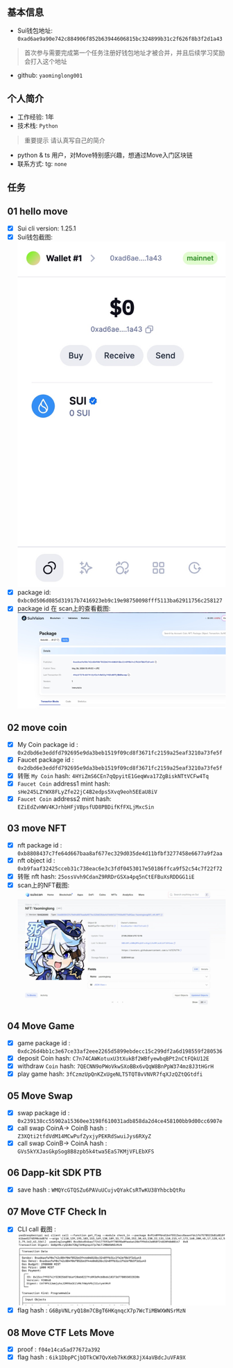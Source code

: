 ## 基本信息
- Sui钱包地址: `0xad6ae9a90e742c884906f852b63944606815bc324899b31c2f626f8b3f2d1a43`
> 首次参与需要完成第一个任务注册好钱包地址才被合并，并且后续学习奖励会打入这个地址
- github: `yaominglong001`

## 个人简介
- 工作经验: 1年
- 技术栈: `Python`
> 重要提示 请认真写自己的简介
- python & ts 用户，对Move特别感兴趣，想通过Move入门区块链
- 联系方式: tg: `none` 

## 任务

##   01 hello move  
- [x] Sui cli version: 1.25.1
- [x] Sui钱包截图: ![Sui钱包截图](./image/1.jpg)
- [x] package id:  `0xbc0d506d085d31917b7416923eb9c19e98750098fff5113ba62911756c258127`  
- [x] package id 在 scan上的查看截图:![Scan截图](./image/2.jpg)

##   02 move coin
- [x] My Coin package id : `0x2dbd6e3eddfd792695e9da3beb1519f09cd8f3671fc2159a25eaf3210a73fe5f`
- [x] Faucet package id : `0x2dbd6e3eddfd792695e9da3beb1519f09cd8f3671fc2159a25eaf3210a73fe5f`
- [x] 转账 `My Coin` hash: `4HYiZmS6CEn7qQpyitE1GeqWva17ZgBiskNTtVCFw4Tq`
- [x] `Faucet Coin` address1 mint hash: `sHe245LZYWX8FLyZfe22jC4B2edps5Xvq9eoh5EEaU8iV`
- [x] `Faucet Coin` address2 mint hash: `EZiEdZvHWV4KJrhbHFjVBpsfUD8PBDifKfFXLjMxcSin`

##   03 move NFT
- [x] nft package id : `0xb8808437c7fe64d667baa8af677ec329d035de4d11bfbf3277458e6677a9f2aa`
- [x] nft object id :  `0xb9faaf32425cceb31c738eac6e3c3fdf0453017e50186ffca9f52c54c7f22f72`
- [x] 转账 nft  hash:   `25ossVvh9CdanZ9RRDrGSXa4pq5nCtEFBuXsRDDGG1iE`
- [x] scan上的NFT截图:![Scan截图](./image/3.jpg)

##   04 Move Game
- [x] game package id :  `0xdc26d4bb1c3e67ce33af2eee2265d5899ebdecc15c299df2a6d198559f280536`
- [x] deposit Coin hash: `C7n74CAWKotuxU3tXukBf2WBfyewbqBPt2nCtFQkU12E`
- [x] withdraw `Coin` hash: `7QECNN9oPWoVkwSXoBBx6vQqW8BnPpW374mz8J3tHGrH`
- [x] play game hash: `3fCzmzUpQnKZxUgeNLT5TQT8vVNVR7fqXJzQZtQGtdfi`

##   05 Move Swap
- [x] swap package id : `0x239138cc55902a15360ee3198f610031adb858da2d4ce458100bb9d00cc6907e`
- [x] call swap CoinA-> CoinB  hash : `Z3XQti2tfdVdM14MCwPufZyxjyPEKRdSwuiJys6RXyZ`
- [x] call swap CoinB-> CoinA  hash : `GVs5kYXJasGkpSog8B8zpb5k4twa5EaS7KMjVFLEbXFS`

##   06 Dapp-kit SDK PTB
- [x] save hash : `WMQYcGTQSZu6PAVuUCujvQYakCsRTwKU38YhbcbQtRu`

##   07 Move CTF Check In
- [x] CLI call 截图 : ![截图](./image/4.png)
- [x] flag hash : `G6BpVNLryQ18m7CBgT6HKqnqcX7p7WcTiMBWXWNSrMzN`

##   08 Move CTF Lets Move
- [x] proof : `f04e14ca5ad77672a392`
- [x] flag hash : `6ik1DbpPCjbDTkCW7QvXeb7kKdK8JjX4aVBdcJuVFA9X`